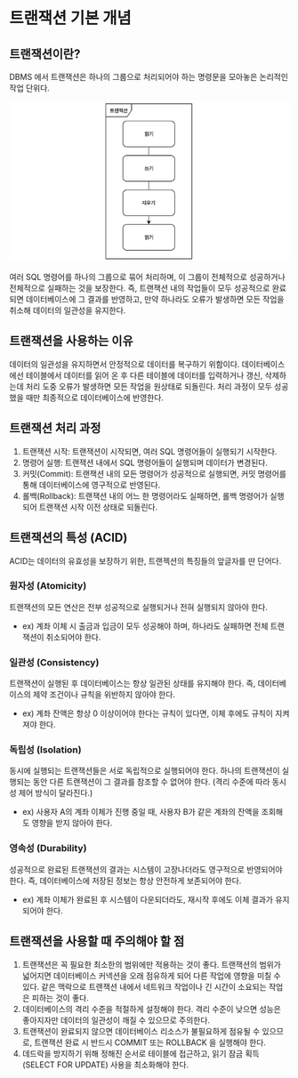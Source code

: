# 트랜잭션 기본 개념

## 트랜잭션이란?

DBMS 에서 트랜잭션은 하나의 그룹으로 처리되어야 하는 명령문을 모아놓은 논리적인 작업 단위다.

![img](../images/Transaction(1).png)

여러 SQL 명령어를 하나의 그룹으로 묶어 처리하며, 이 그룹이 전체적으로 성공하거나 전체적으로 실패하는 것을 보장한다. 
즉, 트랜잭션 내의 작업들이 모두 성공적으로 완료되면 데이터베이스에 그 결과를 반영하고, 만약 하나라도 오류가 발생하면 모든 작업을 취소해 데이터의 일관성을 유지한다.

## 트랜잭션을 사용하는 이유

데이터의 일관성을 유지하면서 안정적으로 데이터를 복구하기 위함이다. 데이터베이스에선 테이블에서 데이터를 읽어 온 후 다른 테이블에 데이터를 입력하거나 갱신, 삭제하는데 처리 도중 오류가 발생하면 모든 작업을 원상태로 되돌린다. 
처리 과정이 모두 성공했을 때만 최종적으로 데이터베이스에 반영한다.

## 트랜잭션 처리 과정

1. 트랜잭션 시작: 트랜잭션이 시작되면, 여러 SQL 명령어들이 실행되기 시작한다.
2. 명령어 실행: 트랜잭션 내에서 SQL 명령어들이 실행되며 데이터가 변경된다.
3. 커밋(Commit): 트랜잭션 내의 모든 명령어가 성공적으로 실행되면, 커밋 명령어를 통해 데이터베이스에 영구적으로 반영된다.
4. 롤백(Rollback): 트랜잭션 내의 어느 한 명령어라도 실패하면, 롤백 명령어가 실행되어 트랜잭션 시작 이전 상태로 되돌린다.

## 트랜잭션의 특성 (ACID)

ACID는 데이터의 유효성을 보장하기 위한, 트랜젝션의 특징들의 앞글자를 딴 단어다.

### 원자성 (Atomicity)

트랜잭션의 모든 연산은 전부 성공적으로 실행되거나 전혀 실행되지 않아야 한다. 
- ex) 계좌 이체 시 출금과 입금이 모두 성공해야 하며, 하나라도 실패하면 전체 트랜잭션이 취소되어야 한다.

### 일관성 (Consistency)

트랜잭션이 실행된 후 데이터베이스는 항상 일관된 상태를 유지해야 한다. 즉, 데이터베이스의 제약 조건이나 규칙을 위반하지 않아야 한다.
- ex) 계좌 잔액은 항상 0 이상이어야 한다는 규칙이 있다면, 이체 후에도 규칙이 지켜져야 한다.

### 독립성 (Isolation)

동시에 실행되는 트랜잭션들은 서로 독립적으로 실행되어야 한다. 하나의 트랜잭션이 실행되는 동안 다른 트랜잭션이 그 결과를 참조할 수 없어야 한다. (격리 수준에 따라 동시성 제어 방식이 달라진다.)
- ex) 사용자 A의 계좌 이체가 진행 중일 때, 사용자 B가 같은 계좌의 잔액을 조회해도 영향을 받지 않아야 한다.

### 영속성 (Durability)

성공적으로 완료된 트랜잭션의 결과는 시스템이 고장나더라도 영구적으로 반영되어야 한다. 즉, 데이터베이스에 저장된 정보는 항상 안전하게 보존되어야 한다.
- ex) 계좌 이체가 완료된 후 시스템이 다운되더라도, 재시작 후에도 이체 결과가 유지되어야 한다.

## 트랜잭션을 사용할 때 주의해야 할 점

1. 트랜잭션은 꼭 필요한 최소한의 범위에만 적용하는 것이 좋다. 트랜잭션의 범위가 넓어지면 데이터베이스 커넥션을 오래 점유하게 되어 다른 작업에 영향을 미칠 수 있다. 같은 맥락으로 트랜잭션 내에서 네트워크 작업이나 긴 시간이 소요되는 작업은 피하는 것이 좋다.
2. 데이터베이스의 격리 수준을 적절하게 설정해야 한다. 격리 수준이 낮으면 성능은 좋아지자만 데이터의 일관성이 깨질 수 있으므로 주의한다.
3. 트랜잭션이 완료되지 않으면 데이터베이스 리소스가 불필요하게 점유될 수 있으므로, 트랜잭션 완료 시 반드시 COMMIT 또는 ROLLBACK 을 실행해야 한다.
4. 데드락을 방지하기 위해 정해진 순서로 테이블에 접근하고, 읽기 잠금 획득(SELECT FOR UPDATE) 사용을 최소화해야 한다.

